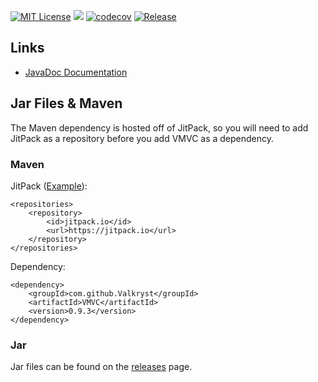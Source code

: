 [![MIT License](https://img.shields.io/badge/license-MIT_License-green.svg)](https://github.com/Valkryst/VMVC/blob/master/LICENSE.md) ![](https://travis-ci.org/Valkryst/VMVC.svg?branch=master) [![codecov](https://codecov.io/gh/Valkryst/VMVC/branch/master/graph/badge.svg)](https://codecov.io/gh/Valkryst/VMVC) [![Release](https://jitpack.io/v/Valkryst/VMVC.svg)](https://jitpack.io/#Valkryst/VMVC)

## Links

* [JavaDoc Documentation](https://valkryst.github.io/VMVC/)


## Jar Files & Maven

The Maven dependency is hosted off of JitPack, so you will need to add JitPack as a repository before you add VMVC as a dependency.

### Maven

JitPack ([Example](https://github.com/Valkryst/VMVC/blob/master/pom.xml)):

    <repositories>
        <repository>
            <id>jitpack.io</id>
            <url>https://jitpack.io</url>
        </repository>
    </repositories>

Dependency:

    <dependency>
        <groupId>com.github.Valkryst</groupId>
        <artifactId>VMVC</artifactId>
        <version>0.9.3</version>
    </dependency>

### Jar

Jar files can be found on the [releases](https://github.com/Valkryst/VMVC/releases) page.
